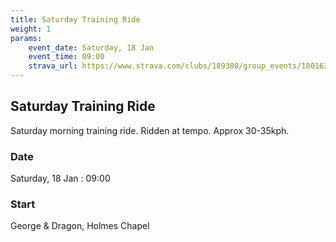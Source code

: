```yaml
---
title: Saturday Training Ride
weight: 1
params:
    event_date: Saturday, 18 Jan
    event_time: 09:00
    strava_url: https://www.strava.com/clubs/189380/group_events/1801637
---
```


## Saturday Training Ride 

Saturday morning training ride. Ridden at tempo. Approx 30-35kph.

### Date

Saturday, 18 Jan : 09:00

### Start

George &amp; Dragon, Holmes Chapel


